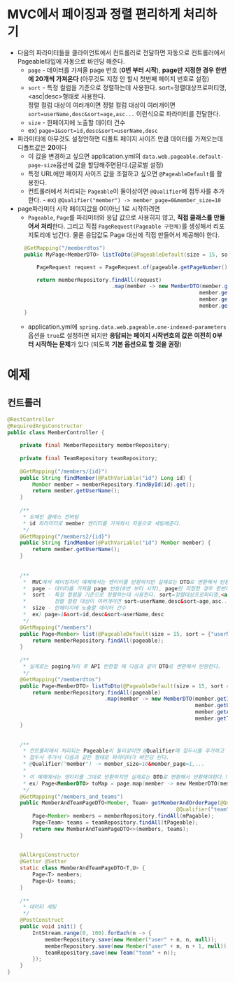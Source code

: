 # MVC에서 페이징과 정렬 편리하게 처리하기
- 다음의 파라미터들을 클라이언트에서 컨트롤러로 전달하면 자동으로 컨트롤러에서 Pageable타입에 자동으로 바인딩 해준다.
  - `page` - 데이터를 가져올 page 번호 (**0번 부터 시작**), **page만 지정한 경우 한번에 20개씩 가져온다** (아무것도 지정 안 할시 첫번째 페이지 번호로 설정)
  - `sort` - 특정 컬럼을 기준으로 정렬하는데 사용한다. sort=정렬대상프로퍼티명,<asc|desc>형태로 사용한다.  
            정렬 컬럼 대상이 여러개이면 정렬 컬럼 대상이 여러개이면 `sort=userName,desc&sort=age,asc...` 이런식으로 파라미터를 전달한다.
  - `size` - 한페이지에 노출할 데이터 건수
  - ex) `page=1&sort=id,desc&sort=userName,desc`
- 파라미터에 아무것도 설정안하면 디폴트 페이지 사이즈 만큼 데이터를 가져오는데 디폴트값은 **20**이다
  - 이 값을 변경하고 싶으면 application.yml의 `data.web.pageable.default-page-size`옵션에 값을 할당해주면된다.(글로벌 설정)
  - 특정 URL에만 페이지 사이즈 값을 조절하고 싶으면 `@PageableDefault`를 활용한다. 
  - 컨트롤러에서 처리되는 `Pageable`이 둘이상이면 `@Qualifier`에 접두사를 추가한다. 
        - ex) `@Qualifier("member") -> member_page=0&member_size=10`
- page파라미터 시작 페이지값을 0이아닌 1로 시작하려면 
  - `Pageable`, `Page`를 파리미터와 응답 값으로 사용히지 않고, **직접 클래스를 만들어서 처리**한다.  그리고 직접 `PageRequest(Pageable 구현체)`를 생성해서 리포지토리에 넘긴다. 물론 응답값도 Page 대신에 직접 만들어서 제공해야 한다.  
  ```java
    @GetMapping("/memberdtos")
    public MyPage<MemberDTO> listToDto(@PageableDefault(size = 15, sort = {"userName"})Pageable pageable) {

        PageRequest request = PageRequest.of(pageable.getPageNumber() - 1, pageable.getPageSize());

        return memberRepository.findAll(request)
                                .map(member -> new MemberDTO(member.getId(), 
                                                            member.getUserName(),
                                                            member.getAge(),
                                                            member.getTeam() == null ? null : member.getTeam().getName()));
    }
  ```
  - application.yml에 `spring.data.web.pageable.one-indexed-parameters` 옵션을 `true`로 설정하면 되지만 **응답되는 페이지 시작번호의 값은 여전히 0부터 시작하는 문제**가 있다 (되도록 **기본 옵션으로 할 것을 권장**)

# 예제
## 컨트롤러 
```java
@RestController
@RequiredArgsConstructor
public class MemberController {
    
    private final MemberRepository memberRepository;
    
    private final TeamRepository teamRepository;
    
    @GetMapping("/members/{id}")
    public String findMember(@PathVariable("id") Long id) {
        Member member = memberRepository.findById(id).get();
        return member.getUserName();
    }
    
    /**
     * 도메인 클래스 컨버팅
     * id 파라미터로 member 엔티티를 가져와서 자동으로 세팅해준다.
     */
    @GetMapping("/members2/{id}")
    public String findMember(@PathVariable("id") Member member) {
        return member.getUserName();
    }
    
    
    /**
     *  MVC에서 페이징처리 예제에서는 엔티티를 반환하지만 실제로는 DTO로 변환해서 반환하자!!!
     *  page - 데이터를 가져올 page 번호(0번 부터 시작), page만 지정한 경우 한번에 20개씩 가져온다(아무것도 지정안할시 첫번째 페이지 번호로 설정)
     *  sort - 특정 컬럼을 기준으로 정렬하는데 사용한다. sort=정렬대상프로퍼티명,<asc,desc>형태로 사용한다.
     *         정렬 컬럼 대상이 여러개이면 sort=userName,desc&sort=age,asc... 이런식으로 넘긴다
     *  size - 한페이지에 노출할 데이터 건수
     *  ex) page=1&sort=id,desc&sort=userName,desc
     */
    @GetMapping("/members")
    public Page<Member> list(@PageableDefault(size = 15, sort = {"userName"})Pageable pageable) {
        return memberRepository.findAll(pageable);
    }
    
    /**
     * 실제로는 paging처리 후 API 반환할 때 다음과 같이 DTO로 변환해서 반환한다.
     */
    @GetMapping("/memberdtos")
    public Page<MemberDTO> listToDto(@PageableDefault(size = 15, sort = {"userName"})Pageable pageable) {
        return memberRepository.findAll(pageable)
                               .map(member -> new MemberDTO(member.getId(), 
                                                            member.getUserName(),
                                                            member.getAge(),
                                                            member.getTeam() == null ? null : member.getTeam().getName()));
    }
    
    
    /**
     * 컨트롤러에서 처리되는 Pageable이 둘이상이면 @Qualifier에 접두사를 추가하고
     * 접두사 추가시 다음과 같은 형태로 파라미터가 바인딩 된다.
     * @Qualifier("member") -> member_size=10&member_page=1,...
     * 
     * 이 예제에서는 엔티티를 그대로 반환하지만 실제로는 DTO로 변환해서 반환해야한다.!!!!!!!!! 중요!!!!!!!!!!
     * ex) Page<MemberDTO> toMap = page.map(member -> new MemberDTO(member.getId(), member.getUserName(), member.getTeam().getName()));
     */
    @GetMapping("/members_and_teams")
    public MemberAndTeamPageDTO<Member, Team> getMemberAndOrderPage(@Qualifier("member") Pageable mPagable, 
                                                      @Qualifier("team") Pageable tPageable) {
        Page<Member> members = memberRepository.findAll(mPagable);
        Page<Team> teams = teamRepository.findAll(tPageable);
        return new MemberAndTeamPageDTO<>(members, teams);
    }
    
    
    @AllArgsConstructor
    @Getter @Setter
    static class MemberAndTeamPageDTO<T,U> {
        Page<T> members;
        Page<U> teams;
    }
    
    /**
     * 데이터 세팅
     */
    @PostConstruct
    public void init() {
        IntStream.range(0, 100).forEach(n -> {
            memberRepository.save(new Member("user" + n, n, null));
            memberRepository.save(new Member("user" + n, n + 1, null));
            teamRepository.save(new Team("team" + n));
        });
    }
}
```